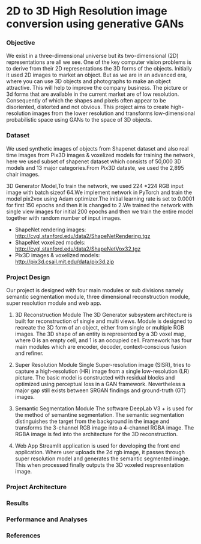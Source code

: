 # 2D to 3D High Resolution image conversion using generative GANs

### Objective
We exist in a three-dimensional universe but its two-dimensional (2D) representations are all we see. One of the key computer vision problems is to derive from their 2D representations the 3D forms of the objects. Initially it used 2D images to market an object. But as we are in an advanced era, where you can use 3D objects and photographs to make an object attractive. This will help to improve the company business. The picture or 3d forms that are available in the current market are of low resolution. Consequently of which the shapes and pixels often appear to be disoriented, distorted and not obvious. This project aims to create high-resolution images from the lower resolution and transforms low-dimensional probabilistic space using GANs to the space of 3D objects.

### Dataset
We used synthetic images of objects from Shapenet dataset and also real time images from Pix3D images & voxelized models for training the network, here we used subset of shapenet  dataset which consists of 50,000 3D  models and 13 major categories.From Pix3D dataste, we used the 2,895 chair images.

3D Generator Model,To train the network, we used 224 *224 RGB input image with batch sizeof 64.We implement network in PyTorch and train the model pix2vox using Adam optimizer.The initial learning rate is set to 0.0001 for first 150 epochs and then it is changed to 2.We trained the network with single view images for initial 200 epochs and then we train the entire model together with random number of  input images.


   - ShapeNet rendering images: http://cvgl.stanford.edu/data2/ShapeNetRendering.tgz
   - ShapeNet voxelized models: http://cvgl.stanford.edu/data2/ShapeNetVox32.tgz
   - Pix3D images & voxelized models: http://pix3d.csail.mit.edu/data/pix3d.zip

### Project Design
Our project is designed with four main modules or sub divisions namely semantic segmentation module, three dimensional reconstruction module, super resolution module and web app.

1. 3D Reconstruction Module
The 3D Generator subsystem architecture is built for reconstruction of single and multi views. Module is designed to recreate the 3D form of an object, either from single or multiple RGB images. The 3D shape of an entity is represented by a 3D voxel map, where 0 is an empty cell, and 1 is an occupied cell. Framework has four main modules which are encoder, decoder, context-conscious fusion and refiner.

2. Super Resolution Module
Single Super-resolution image (SISR), tries to capture a high-resolution (HR) image from a single low-resolution (LR) picture. The basic model is constructed with residual blocks and optimized using perceptual loss in a GAN framework. Nevertheless a major gap still exists between SRGAN findings and ground-truth (GT) images.

3. Semantic Segmentation Module
The software DeepLab V3 + is used for the method of semantine segmentation. The semantic segmentation distinguishes the target from the background in the image and transforms the 3-channel RGB image into a 4-channel RGBA image. The RGBA image is fed into the architecture for the 3D reconstruction.

4. Web App
Streamlit application is used for developing the front end application. Where user uploads the 2d rgb image, it passes through super resolution model and generates the semantic segmented image. This when processed finally outputs the 3D voxeled respresentation image.

### Project Architecture

### Results

### Performance and Analyses

### References





